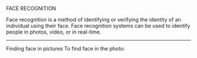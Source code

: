 FACE RECOGNITION

Face recognition is a method of identifying or verifying the identity of an individual using their face. Face recognition systems can be used to identify people in photos, video, or in real-time.
___________________________________________________________________________________________________________________________________________________________________________________

Finding face in pictures
To find face in the photo:
